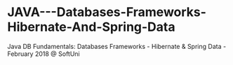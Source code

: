 # JAVA---Databases-Frameworks-Hibernate-And-Spring-Data
Java DB Fundamentals: Databases Frameworks - Hibernate &amp; Spring Data - February 2018 @ SoftUni
